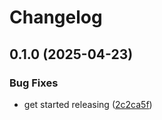 # Changelog

## 0.1.0 (2025-04-23)


### Bug Fixes

* get started releasing ([2c2ca5f](https://github.com/kolonialno/django-deprecated-field/commit/2c2ca5ff825005929ae1e6a138504f27a1494fb7))
